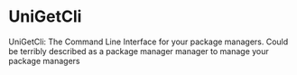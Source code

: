 # UniGetCli
UniGetCli: The Command Line Interface for your package managers. Could be terribly described as a package manager manager to manage your package managers
